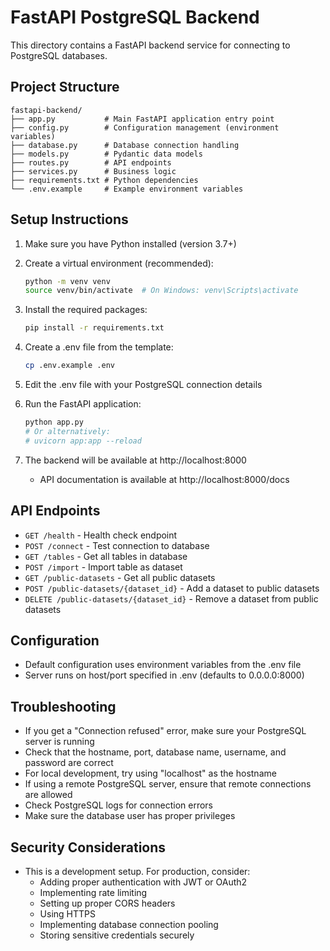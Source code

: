 
# FastAPI PostgreSQL Backend

This directory contains a FastAPI backend service for connecting to PostgreSQL databases.

## Project Structure

```
fastapi-backend/
├── app.py           # Main FastAPI application entry point
├── config.py        # Configuration management (environment variables)
├── database.py      # Database connection handling
├── models.py        # Pydantic data models
├── routes.py        # API endpoints
├── services.py      # Business logic
├── requirements.txt # Python dependencies
└── .env.example     # Example environment variables
```

## Setup Instructions

1. Make sure you have Python installed (version 3.7+)

2. Create a virtual environment (recommended):
   ```bash
   python -m venv venv
   source venv/bin/activate  # On Windows: venv\Scripts\activate
   ```

3. Install the required packages:
   ```bash
   pip install -r requirements.txt
   ```

4. Create a .env file from the template:
   ```bash
   cp .env.example .env
   ```

5. Edit the .env file with your PostgreSQL connection details

6. Run the FastAPI application:
   ```bash
   python app.py
   # Or alternatively:
   # uvicorn app:app --reload
   ```

7. The backend will be available at http://localhost:8000
   - API documentation is available at http://localhost:8000/docs

## API Endpoints

- `GET /health` - Health check endpoint
- `POST /connect` - Test connection to database
- `GET /tables` - Get all tables in database
- `POST /import` - Import table as dataset
- `GET /public-datasets` - Get all public datasets
- `POST /public-datasets/{dataset_id}` - Add a dataset to public datasets
- `DELETE /public-datasets/{dataset_id}` - Remove a dataset from public datasets

## Configuration

- Default configuration uses environment variables from the .env file
- Server runs on host/port specified in .env (defaults to 0.0.0.0:8000)

## Troubleshooting

- If you get a "Connection refused" error, make sure your PostgreSQL server is running
- Check that the hostname, port, database name, username, and password are correct
- For local development, try using "localhost" as the hostname
- If using a remote PostgreSQL server, ensure that remote connections are allowed
- Check PostgreSQL logs for connection errors
- Make sure the database user has proper privileges

## Security Considerations

- This is a development setup. For production, consider:
  - Adding proper authentication with JWT or OAuth2
  - Implementing rate limiting
  - Setting up proper CORS headers
  - Using HTTPS
  - Implementing database connection pooling
  - Storing sensitive credentials securely
